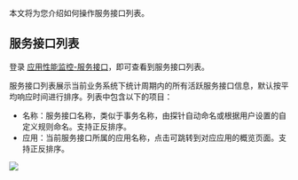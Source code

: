 本文将为您介绍如何操作服务接口列表。

## 服务接口列表

登录 [应用性能监控-服务接口](https://console.cloud.tencent.com/monitor/tapm/serviceInterface/list)，即可查看到服务接口列表。

服务接口列表展示当前业务系统下统计周期内的所有活跃服务接口信息，默认按平均响应时间进行排序。列表中包含以下的项目：

-   名称：服务接口名称，类似于事务名称，由探针自动命名或根据用户设置的自定义规则命名。支持正反排序。
-   应用：当前服务接口所属的应用名称，点击可跳转到对应应用的概览页面。支持正反排序。

![](https://main.qcloudimg.com/raw/e9a5e6b49fa9070bf13e52e39e27f667.png)

